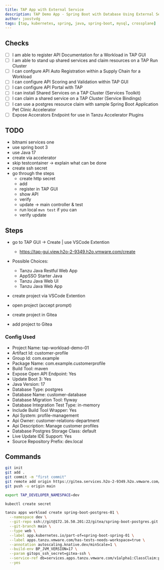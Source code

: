 ```yaml
---
title: TAP App with External Service
description: TAP Demo App - Spring Boot with Database Using External Service
author: joostvdg
tags: [tap, kubernetes, spring, java, spring-boot, mysql, crossplane]
---
```


## Checks

- [ ] I am able to register API Documentation for a Workload in TAP GUI
- [ ] I am able to stand up shared services and claim resources on a TAP Run Cluster
- [ ] I can confgure API Auto Registration within a Supply Chain for a Workload
- [ ] I can configure API Scoring and Validation within TAP GUI
- [ ] I can configure API Portal with TAP
- [ ] I can install Shared Services on a TAP Cluster (Services Toolkit)
- [ ] I can claim a shared service on a TAP Cluster (Service Bindings)
- [ ] I can use a postgres resource claim with sample Spring Boot Application Pet Clinic Accelerator
- [ ] Expose Accerators Endpoint for use in Tanzu Accelerator Plugins

## TODO

* bitnami services one
* use spring boot 3
* use Java 17
* create via accelerator
* skip testcontainer -> explain what can be done
* create ssh secret
* go through the steps
    * create http secret
    * add
    * register in TAP GUI
    * show API
    * verify
    * update -> main controller & test
    * run local `mvn test` if you can
    * verify update

## Steps

* go to TAP GUI -> Create | use VSCode Extention
    * https://tap-gui.view.h2o-2-9349.h2o.vmware.com/create
* Possible Choices:
    * Tanzu Java Restful Web App
    * AppSSO Starter Java
    * Tanzu Java Web UI
    * Tanzu Java Web App

* create project via VSCode Extention
* open project (accept prompt)
* create project in Gitea
* add project to Gitea

### Config Used

* Project Name: tap-workload-demo-01
* Artifact Id: customer-profile
* Group Id: com.example
* Package Name: com.example.customerprofile
* Build Tool: maven
* Expose Open API Endpoint: Yes
* Update Boot 3: Yes
* Java Version: 17
* Database Type: postgres
* Database Name: customer-database
* Database Migration Tool: flyway
* Database Integration Test Type: in-memory
* Include Build Tool Wrapper: Yes
* Api System: profile-management
* Api Owner: customer-relations-department
* Api Description: Manage customer profiles
* Database Postgres Storage Class: default
* Live Update IDE Support: Yes
* Source Repository Prefix: dev.local


## Commands

```sh
git init
git add .
git commit -m "first commit"
git remote add origin https://gitea.services.h2o-2-9349.h2o.vmware.com/gitea/demo-02.git
git push -u origin main
```

```sh
export TAP_DEVELOPER_NAMESPACE=dev
```

```sh
kubectl create secret
```

```sh
tanzu apps workload create spring-boot-postgres-01 \
  --namespace dev \
  --git-repo ssh://git@172.16.50.201:22/gitea/spring-boot-postgres.git \
  --git-branch main \
  --type web \
  --label app.kubernetes.io/part-of=spring-boot-spring-01 \
  --label apps.tanzu.vmware.com/has-tests-needs-workspace=true \
  --annotation autoscaling.knative.dev/minScale=1 \
  --build-env BP_JVM_VERSION=17 \
  --param gitops_ssh_secret=gitea-ssh \
  --service-ref db=services.apps.tanzu.vmware.com/v1alpha1:ClassClaim:psql-1 \
  --yes

```